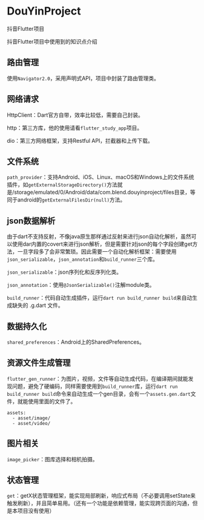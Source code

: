 # DouYinProject
抖音Flutter项目

抖音Flutter项目中使用到的知识点介绍

## 路由管理

使用`Navigator2.0`，采用声明式API，项目中封装了路由管理类。

## 网络请求

HttpClient：Dart官方自带，效率比较低，需要自己封装。

http：第三方库，他的使用请看`flutter_study_app`项目。

dio：第三方网络框架，支持Restful API，拦截器和上传下载。

## 文件系统

`path_provider`：支持Android、iOS、Linux、macOS和Windows上的文件系统插件，如`getExternalStorageDirectory()`方法就是/storage/emulated/0/Android/data/com.blend.douyinproject/files目录，等同于android的`getExternalFilesDir(null)`方法。

## json数据解析

由于dart不支持反射，不像java原生那样通过反射来进行json自动化解析，虽然可以使用dar内置的covert来进行json解析，但是需要针对json的每个字段创建get方法，一旦字段多了会非常繁琐。因此需要一个自动化解析框架：需要使用 `json_serializable`，`json_annotation`和`build_runner`三个库。

`json_serializable`：json序列化和反序列化类。

`json_annotation`：使用`@JsonSerializable()`注解module类。

`build_runner`：代码自动生成插件，运行`dart run build_runner build`来自动生成缺失的 .g.dart 文件。

## 数据持久化

`shared_preferences`：Android上的SharedPreferences。

## 资源文件生成管理

`flutter_gen_runner`：为图片，视频，文件等自动生成代码，在编译期间就能发现问题，避免了硬编码，同样需要使用到`build_runner`库，运行`dart run build_runner build`命令来自动生成一个gen目录，会有一个`assets.gen.dart`文件，就能使用里面的文件了。

```
assets:
  - asset/image/
  - asset/video/
```

## 图片相关

`image_picker`：图库选择和相机拍摄。

## 状态管理

`get`：getX状态管理框架，能实现局部刷新，响应式布局（不必要调用setState来触发刷新），并且简单易用。（还有一个功能是依赖管理，能实现跨页面的沟通，但是本项目没有使用）
